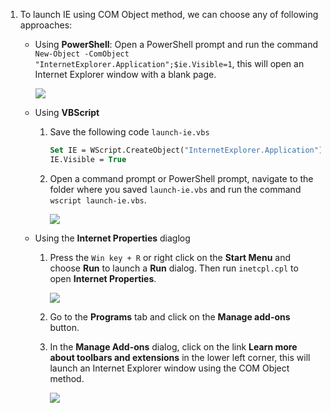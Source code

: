 1. To launch IE using COM Object method, we can choose any of following approaches:

    - Using **PowerShell**: Open a PowerShell prompt and run the command `New-Object -ComObject "InternetExplorer.Application";$ie.Visible=1`, this will open an Internet Explorer window with a blank page.

        ![](https://joji.blob.core.windows.net/recipe/launch-ie-using-com-object-method-1.png)

    - Using **VBScript**

        1. Save the following code `launch-ie.vbs`
            ```vb
            Set IE = WScript.CreateObject("InternetExplorer.Application")
            IE.Visible = True
            ```
        2. Open a command prompt or PowerShell prompt, navigate to the folder where you saved `launch-ie.vbs` and run the command `wscript launch-ie.vbs`.

            ![](https://joji.blob.core.windows.net/recipe/launch-ie-using-com-object-method-2.png)

    - Using the **Internet Properties** diaglog

        1. Press the `Win key + R` or right click on the **Start Menu** and choose **Run** to launch a **Run** dialog. Then run `inetcpl.cpl` to open **Internet Properties**.

            ![](https://joji.blob.core.windows.net/recipe/clear-ie-cache-1.png)

        2. Go to the **Programs** tab and click on the **Manage add-ons** button.
        3. In the **Manage Add-ons** dialog, click on the link **Learn more about toolbars and extensions** in the lower left corner, this will launch an Internet Explorer window using the COM Object method.

            ![](https://joji.blob.core.windows.net/recipe/launch-ie-using-com-object-method-3.png)
